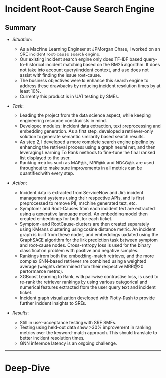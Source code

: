# Incident Root-Cause Search Engine

## Summary
- *Situation*:
  - As a Machine Learning Engineer at JPMorgan Chase, I worked on an SRE incident root-cause search engine. 
  - Our existing incident search engine only does TF-IDF based query-to-historical incident matching based on the BM25 algorithm. It does not take into account query/incident context, and also does not assist with finding the issue root-cause. 
  - The business objectives were to enhance this search engine to address these drawbacks by reducing incident resolution times by at least 10%. 
  - Currently this product is in UAT testing by SMEs. 

- *Task*:
  - Leading the project from the data science aspect, while keeping engineering resource constrainsts in mind. 
  - Developed modules: incident data extraction, text preprocessing and embedding generation. As a first step, developed a retriever-only solution to generate semantic similarity based search results. 
  - As step 2, I developed a more complete search engine pipeline by enhancing the retrieval process using a graph neural net, and then leveraging Learning To Rank methods to fine-tune the final ranked list displayed to the user. 
  - Ranking metrics such as MAP@k, MRR@k and NDCG@k are used throughout to make sure improvements in all metrics can be quantified with every step. 

- *Action*: 
  - Incident data is extracted from ServiceNow and Jira incident management systems using their respective APIs, and is first preprocessed to remove PII, machine generated text, etc. 
  - Symptoms and Root-Causes from each incident text are extracted using a generative language model. An embedding model then created embeddings for both, for each ticket. 
  - Symptom- and RootCause-clusters are then created separately using KMeans clustering using cosine distance metric. An incident graph is built from these nodes, and embeddings updated using the GraphSAGE algorithm for the link prediction task between symptom and root-cause nodes. Cross-entropy loss is used for the binary classification problem with positive and negative samples. 
  - Rankings from both the embedding-match retriever, and the more complex GNN-based retriever are combined using a weighted average (weights determined from their respective MRR@20 performance metric). 
  - XGBoost Learning to Rank, with pairwise contrastive loss, is used to re-rank the retriever rankings by using various categorical and numerical features extracted from the user query text and incident ticket.
  - Incident graph visualization developed with Plotly-Dash to provide further incident insights to SREs. 

- *Results*: 
  - Still in user-acceptance testing with SRE SMEs. 
  - Testing using held-out data show >30% improvement in ranking metrics over the keyword-match approach. This should translate to better incident resolution times. 
  - GNN inference latency is an ongoing challenge. 

---------------

# Deep-Dive
